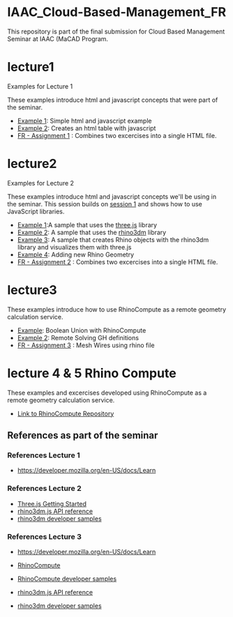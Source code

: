 # IAAC_Cloud-Based-Management_FR
This repository is part of the final submission for Cloud Based Management Seminar at IAAC (MaCAD Program.


# lecture1

Examples for Lecture 1

These examples introduce html and javascript concepts that were part of the seminar.

- [Example 1](Lecture1\Example1): Simple html and javascript example
- [Example 2](Lecture1\Example2): Creates an html table with javascript
- [FR -  Assignment 1](http://127.0.0.1:5502/Lecture1/Assignments/FR_Assignment01.html) : Combines two excercises into a single HTML file.

# lecture2

Examples for Lecture 2

These examples introduce html and javascript concepts we'll be using in the seminar. This session builds on [session 1](https://github.com/iaac-macad-s1/lecture1) and shows how to use JavaScript libraries.

- [Example 1](Lecture2\example1\index.html):A sample that uses the [three.js](https://threejs.org) library
- [Example 2](Lecture2\example2\index.html): A sample that uses the [rhino3dm](https://www.rhino3d.com/features/rhino3dm/) library
- [Example 3](Lecture2\example3\index.html): A sample that creates Rhino objects with the rhino3dm library and visualizes them with three.js
- [Example 4](Lecture2\example4\index.html): Adding new Rhino Geometry
- [FR -  Assignment 2](Lecture2\Assignment\index.html) : Combines two excercises into a single HTML file.


# lecture3

These examples introduce how to use RhinoCompute as a remote geometry calculation service.

- [Example](Lecture3\example1\index.html): Boolean Union with RhinoCompute
- [Example 2](Lecture3\example2\index.html): Remote Solving GH definitions
- [FR -  Assignment 3](Lecture3\Assignment\index.html) : Mesh Wires using rhino file


# lecture 4 & 5 Rhino Compute

These examples and excercises developed using  RhinoCompute as a remote geometry calculation service.

- [Link to RhinoCompute Repository](https://github.com/Fromero8706/compute.rhino3d.appserver)



## References as part of the seminar


### References Lecture 1

- https://developer.mozilla.org/en-US/docs/Learn

### References Lecture 2

- [Three.js Getting Started](https://threejs.org/docs/index.html#manual/en/introduction/Creating-a-scene)
- [rhino3dm.js API reference](https://mcneel.github.io/rhino3dm/javascript/api/index.html)
- [rhino3dm developer samples](https://github.com/mcneel/rhino-developer-samples/tree/7/rhino3dm)

### References Lecture 3

- https://developer.mozilla.org/en-US/docs/Learn

- [RhinoCompute](https://developer.rhino3d.com/guides/#compute)
- [RhinoCompute developer samples](https://github.com/mcneel/rhino-developer-samples/tree/7/compute)
- [rhino3dm.js API reference](https://mcneel.github.io/rhino3dm/javascript/api/index.html)
- [rhino3dm developer samples](https://github.com/mcneel/rhino-developer-samples/tree/7/rhino3dm)